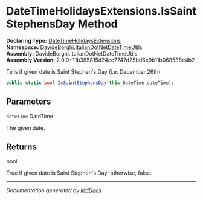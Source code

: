 ﻿<!--  
  <auto-generated>   
    The contents of this file were generated by a tool.  
    Changes to this file may be list if the file is regenerated  
  </auto-generated>   
-->

# DateTimeHolidaysExtensions.IsSaintStephensDay Method

**Declaring Type:** [DateTimeHolidaysExtensions](../index.md)  
**Namespace:** [DavideBorghi.ItalianDotNetDateTimeUtils](../../index.md)  
**Assembly:** DavideBorghi.ItalianDotNetDateTimeUtils  
**Assembly Version:** 2.0.0+11b385815d24cc7747d25bd6e9b11b068538c4b2

Tells if given date is Saint Stephen's Day (i.e. December 26th).

```csharp
public static bool IsSaintStephensDay(this DateTime dateTime);
```

## Parameters

`dateTime`  DateTime

The given date.

## Returns

bool

True if given date is Saint Stephen's Day; otherwise, false.

___

*Documentation generated by [MdDocs](https://github.com/ap0llo/mddocs)*
